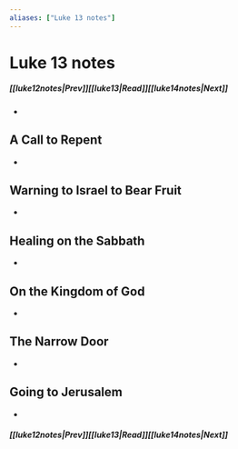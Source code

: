 ```yaml
---
aliases: ["Luke 13 notes"]
---
```

# Luke 13 notes
##### <span class=arrow-left></span>[[luke12notes|Prev]]<span class=navigation-separator></span>[[luke13|Read]]<span class=navigation-separator></span>[[luke14notes|Next]]<span class=arrow-right></span>
- 
## A Call to Repent
- 
## Warning to Israel to Bear Fruit
- 
## Healing on the Sabbath
- 
## On the Kingdom of God
- 
## The Narrow Door
- 
## Going to Jerusalem
- 
##### <span class=arrow-left></span>[[luke12notes|Prev]]<span class=navigation-separator></span>[[luke13|Read]]<span class=navigation-separator></span>[[luke14notes|Next]]<span class=arrow-right></span>